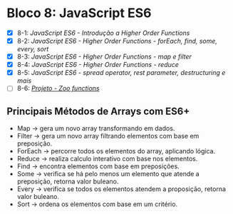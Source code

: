 # Bloco 8: JavaScript ES6

- [x] 8-1: _JavaScript ES6 - Introdução a Higher Order Functions_
- [x] 8-2: _JavaScript ES6 - Higher Order Functions - forEach, find, some, every, sort_
- [x] 8-3: _JavaScript ES6 - Higher Order Functions - map e filter_
- [x] 8-4: _JavaScript ES6 - Higher Order Functions - reduce_
- [x] 8-5: _JavaScript ES6 - spread operator, rest parameter, destructuring e mais_
- [ ] 8-6: _[Projeto - Zoo functions]()_

## Principais Métodos de Arrays com ES6+

- Map -> gera um novo array transformando em dados.
- Filter -> gera um novo array filtrando elementos com base em preposição.
- ForEach -> percorre todos os elementos do array, aplicando lógica.
- Reduce -> realiza calculo interativo com base nos elementos.
- Find -> encontra elementos com base em preposições.
- Some -> verifica se há pelo menos um elemento que atende a preposição, retorna valor buleano.
- Every -> verifica se todos os elementos atendem a proposição, retorna valor buleano.
- Sort -> ordena os elementos com base em um critério.
